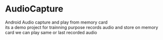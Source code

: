 # AudioCapture
Android Audio capture and play from memory card  
its a demo project for trainning purpose  records audio and store on memory card we can play same or last recorded
audio 
